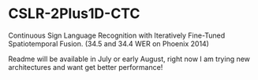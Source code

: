 # CSLR-2Plus1D-CTC
Continuous Sign Language Recognition with Iteratively Fine-Tuned Spatiotemporal Fusion. (34.5 and 34.4 WER on Phoenix 2014)


Readme will be available in July or early August, right now I am trying new architectures and want get better performance!
